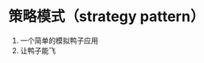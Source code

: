 <!--
 * @Author: 明华
 * @Date: 2021-03-16 14:14:00
 * @LastEditors: 明华
 * @LastEditTime: 2021-03-16 14:15:39
 * @Description: 策略模式
 * @FilePath: /frontend-training/design_mode/strategy_pattern/strategy_pattern.md
-->

# 策略模式（strategy pattern）

1. 一个简单的模拟鸭子应用
2. 让鸭子能飞
